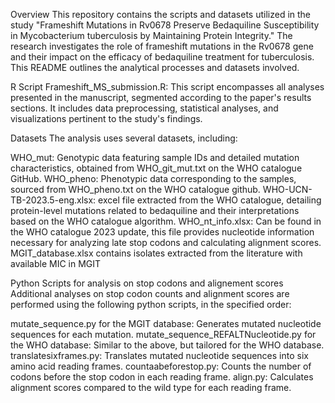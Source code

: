 Overview
This repository contains the scripts and datasets utilized in the study "Frameshift Mutations in Rv0678 Preserve Bedaquiline Susceptibility in Mycobacterium tuberculosis by Maintaining Protein Integrity." The research investigates the role of frameshift mutations in the Rv0678 gene and their impact on the efficacy of bedaquiline treatment for tuberculosis. This README outlines the analytical processes and datasets involved.

R Script
Frameshift_MS_submission.R: This script encompasses all analyses presented in the manuscript, segmented according to the paper's results sections. It includes data preprocessing, statistical analyses, and visualizations pertinent to the study's findings.

Datasets
The analysis uses several datasets, including:

WHO_mut: Genotypic data featuring sample IDs and detailed mutation characteristics, obtained from WHO_git_mut.txt on the WHO catalogue GitHub.
WHO_pheno: Phenotypic data corresponding to the samples, sourced from WHO_pheno.txt on the WHO catalogue github.
WHO-UCN-TB-2023.5-eng.xlsx: excel file extracted from the WHO catalogue, detailing protein-level mutations related to bedaquiline and their interpretations based on the WHO catalogue algorithm.
WHO_nt_info.xlsx: Can be found in the WHO catalogue 2023 update, this file provides  nucleotide information necessary for analyzing late stop codons and calculating alignment scores.
MGIT_database.xlsx contains isolates extracted from the literature with available MIC in MGIT

Python Scripts for analysis on stop codons and alignement scores
Additional analyses on stop codon counts and alignment scores are performed using the following python scripts, in the specified order:

mutate_sequence.py for the MGIT database: Generates mutated nucleotide sequences for each mutation.
mutate_sequence_REFALTNucleotide.py for the WHO database: Similar to the above, but tailored for the WHO database.
translatesixframes.py: Translates mutated nucleotide sequences into six amino acid reading frames.
countaabeforestop.py: Counts the number of codons before the stop codon in each reading frame.
align.py: Calculates alignment scores compared to the wild type for each reading frame.
